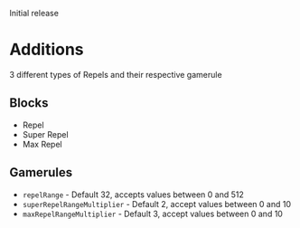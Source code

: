 Initial release

# Additions

3 different types of Repels and their respective gamerule

## Blocks
- Repel
- Super Repel
- Max Repel

## Gamerules
- `repelRange` - Default 32, accepts values between 0 and 512
- `superRepelRangeMultiplier` - Default 2, accept values between 0 and 10
- `maxRepelRangeMultiplier` - Default 3, accept values between 0 and 10